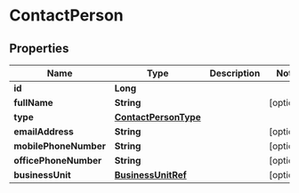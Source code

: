 
# ContactPerson

## Properties
Name | Type | Description | Notes
------------ | ------------- | ------------- | -------------
**id** | **Long** |  | 
**fullName** | **String** |  |  [optional]
**type** | [**ContactPersonType**](ContactPersonType.md) |  | 
**emailAddress** | **String** |  |  [optional]
**mobilePhoneNumber** | **String** |  |  [optional]
**officePhoneNumber** | **String** |  |  [optional]
**businessUnit** | [**BusinessUnitRef**](BusinessUnitRef.md) |  |  [optional]



